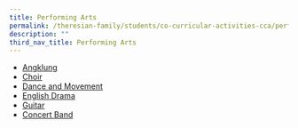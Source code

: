 ```yaml
---
title: Performing Arts
permalink: /theresian-family/students/co-curricular-activities-cca/performing-arts/
description: ""
third_nav_title: Performing Arts
---
```


<ul>
<li><a href="/theresian-family/students/co-curricular-activities-cca/performing-arts/angklung">Angklung</a></li>
<li><a href="/theresian-family/students/co-curricular-activities-cca/performing-arts/choir">Choir</a></li>
<li><a href="/theresian-family/students/co-curricular-activities-cca/performing-arts/dance-and-movement">Dance and Movement</a></li>
<li><a href="/theresian-family/students/co-curricular-activities-cca/performing-arts/english-drama" target="">English Drama</a></li>
<li><a href="/theresian-family/students/co-curricular-activities-cca/performing-arts/guitar">Guitar</a></li>
<li><a href="/theresian-family/students/co-curricular-activities-cca/performing-arts/concert-band" target="">Concert Band</a></li>
</ul>